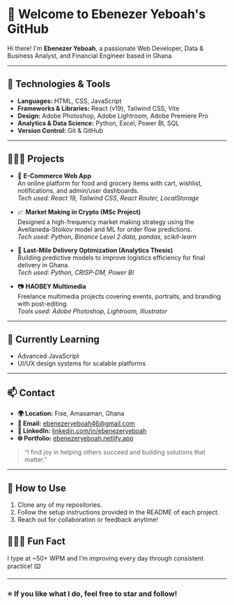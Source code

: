 # 👋 Welcome to Ebenezer Yeboah's GitHub

Hi there! I'm **Ebenezer Yeboah**, a passionate Web Developer, Data & Business Analyst, and Financial Engineer based in Ghana.

---

## 🔧 Technologies & Tools

- **Languages:** HTML, CSS, JavaScript
- **Frameworks & Libraries:** React (v19), Tailwind CSS, Vite
- **Design:** Adobe Photoshop, Adobe Lightroom, Adobe Premiere Pro
- **Analytics & Data Science:** Python, Excel, Power BI, SQL
- **Version Control:** Git & GitHub

---

## 👨🏽‍💻 Projects

- 🛒 **E-Commerce Web App**  
  An online platform for food and grocery items with cart, wishlist, notifications, and admin/user dashboards.  
  _Tech used: React 19, Tailwind CSS, React Router, LocalStorage_

- 📈 **Market Making in Crypto (MSc Project)**  
  Designed a high-frequency market making strategy using the Avellaneda-Stoikov model and ML for order flow predictions.  
  _Tech used: Python, Binance Level 2 data, pandas, scikit-learn_

- 🚚 **Last-Mile Delivery Optimization (Analytics Thesis)**  
  Building predictive models to improve logistics efficiency for final delivery in Ghana.  
  _Tech used: Python, CRISP-DM, Power BI_

- 📷 **HAOBEY Multimedia**  
  Freelance multimedia projects covering events, portraits, and branding with post-editing.  
  _Tools used: Adobe Photoshop, Lightroom, Illustrator_

---

## 🌱 Currently Learning

- Advanced JavaScript 
- UI/UX design systems for scalable platforms

---

## 📫 Contact

- **🌍 Location:** Fise, Amasaman, Ghana  
- **📧 Email:** ebenezeryeboah46@gmail.com  
- **🔗 LinkedIn:** [linkedin.com/in/ebenezeryeboah](https://www.linkedin.com/in/ebenezeryeboah)  
- **🌐 Portfolio:** [ebenezeryeboah.netlify.app](https://ebenezeryeboah.netlify.app)

> “I find joy in helping others succeed and building solutions that matter.”

---

## 🚀 How to Use

1. Clone any of my repositories.
2. Follow the setup instructions provided in the README of each project.
3. Reach out for collaboration or feedback anytime!

## 🙋🏽‍♂️ Fun Fact

I type at ~50+ WPM and I’m improving every day through consistent practice! ⌨️


---

### ⭐️ If you like what I do, feel free to star and follow!
